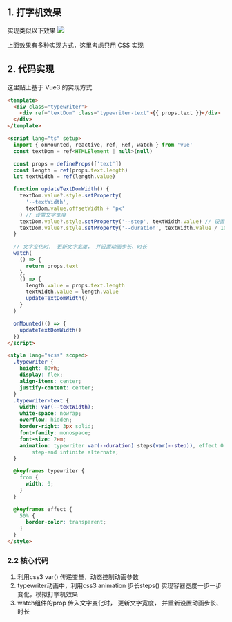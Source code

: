 ## 1. 打字机效果

实现类似以下效果
![](https://qiniu.espe.work/blog/typewriter.gif)

上面效果有多种实现方式，这里考虑只用 CSS 实现

## 2. 代码实现

这里贴上基于 Vue3 的实现方式

```html
<template>
  <div class="typewriter">
    <div ref="textDom" class="typewriter-text">{{ props.text }}</div>
  </div>
</template>

<script lang="ts" setup>
  import { onMounted, reactive, ref, Ref, watch } from 'vue'
  const textDom = ref<HTMLElement | null>(null)

  const props = defineProps(['text'])
  const length = ref(props.text.length)
  let textWidth = ref(length.value)

  function updateTextDomWidth() {
    textDom.value?.style.setProperty(
      '--textWidth',
      textDom.value.offsetWidth + 'px'
    ) // 设置文字宽度
    textDom.value?.style.setProperty('--step', textWidth.value) // 设置动画步长
    textDom.value?.style.setProperty('--duration', textWidth.value / 10 + 's') // 设置动画时长
  }

  // 文字变化时， 更新文字宽度， 并设置动画步长、时长
  watch(
    () => {
      return props.text
    },
    () => {
      length.value = props.text.length
      textWidth.value = length.value
      updateTextDomWidth()
    }
  )

  onMounted(() => {
    updateTextDomWidth()
  })
</script>

<style lang="scss" scoped>
  .typewriter {
    height: 80vh;
    display: flex;
    align-items: center;
    justify-content: center;
  }
  .typewriter-text {
    width: var(--textWidth);
    white-space: nowrap;
    overflow: hidden;
    border-right: 3px solid;
    font-family: monospace;
    font-size: 2em;
    animation: typewriter var(--duration) steps(var(--step)), effect 0.5s
        step-end infinite alternate;
  }

  @keyframes typewriter {
    from {
      width: 0;
    }
  }

  @keyframes effect {
    50% {
      border-color: transparent;
    }
  }
</style>
```


### 2.2 核心代码

1. 利用css3 var() 传递变量，动态控制动画参数
2. typewriter动画中，利用css3 animation 步长steps() 实现容器宽度一步一步变化，模拟打字机效果
3. watch组件的prop 传入文字变化时， 更新文字宽度， 并重新设置动画步长、时长
